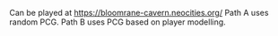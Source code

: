 Can be played at https://bloomrane-cavern.neocities.org/ Path A uses random PCG. Path B uses PCG based on player modelling.
